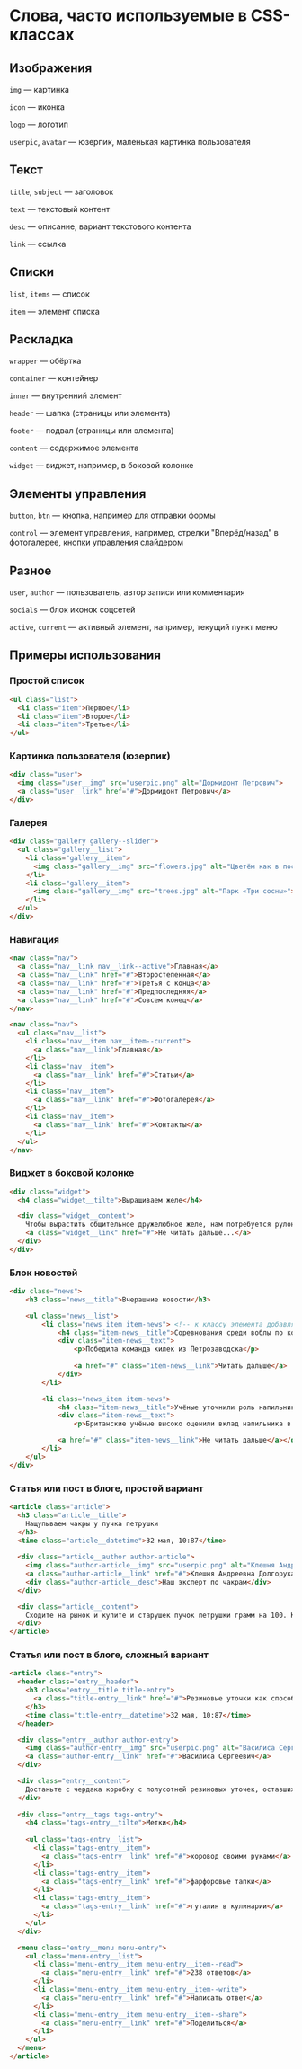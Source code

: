 # Слова, часто используемые в CSS-классах

## Изображения

`img` — картинка

`icon` — иконка

`logo` — логотип

`userpic`, `avatar` — юзерпик, маленькая картинка пользователя

## Текст

`title`, `subject` — заголовок

`text` — текстовый контент

`desc` — описание, вариант текстового контента

`link` — ссылка

## Списки

`list`, `items` — список

`item` — элемент списка

## Раскладка

`wrapper` — обёртка

`container` — контейнер

`inner` — внутренний элемент

`header` — шапка (страницы или элемента)

`footer` — подвал (страницы или элемента)

`content` — содержимое элемента

`widget` — виджет, например, в боковой колонке

## Элементы управления

`button`, `btn` —  кнопка, например для отправки формы

`control` — элемент управления, например, стрелки "Вперёд/назад" в фотогалерее, кнопки управления слайдером

## Разное

`user`, `author` — пользователь, автор записи или комментария

`socials` — блок иконок соцсетей

`active`, `current` — активный элемент, например, текущий пункт меню


## Примеры использования

### Простой список

```html
<ul class="list">
  <li class="item">Первое</li>
  <li class="item">Второе</li>
  <li class="item">Третье</li>
</ul>
```

### Картинка пользователя (юзерпик)

```html
<div class="user">
  <img class="user__img" src="userpic.png" alt="Дормидонт Петрович">
  <a class="user__link" href="#">Дормидонт Петрович</a>
</div>
```

### Галерея

```html
<div class="gallery gallery--slider">
  <ul class="gallery__list">
    <li class="gallery__item">
      <img class="gallery__img" src="flowers.jpg" alt="Цветём как в последний раз">
    </li>
    <li class="gallery__item">
      <img class="gallery__img" src="trees.jpg" alt="Парк «Три сосны»">
    </li>
  </ul>
</div>
```

### Навигация

```html
<nav class="nav">
  <a class="nav__link nav__link--active">Главная</a>
  <a class="nav__link" href="#">Второстепенная</a>
  <a class="nav__link" href="#">Третья с конца</a>
  <a class="nav__link" href="#">Предпоследняя</a>
  <a class="nav__link" href="#">Совсем конец</a>
</nav>
```

```html
<nav class="nav">
  <ul class="nav__list">
    <li class="nav__item nav__item--current">
      <a class="nav__link">Главная</a>
    </li>
    <li class="nav__item">
      <a class="nav__link" href="#">Статьи</a>
    </li>
    <li class="nav__item">
      <a class="nav__link" href="#">Фотогалерея</a>
    </li>
    <li class="nav__item">
      <a class="nav__link" href="#">Контакты</a>
    </li>
  </ul>
</nav>
```

### Виджет в боковой колонке

```html
<div class="widget">
  <h4 class="widget__tilte">Выращиваем желе</h4>

  <div class="widget__content">
    Чтобы вырастить общительное дружелюбное желе, нам потребуется рулон поролона, два килограмма сахара, три яйца и пол чайной чашки ацетона.
    <a class="widget__link" href="#">Не читать дальше...</a>
  </div>
</div>
```

### Блок новостей

```html
<div class="news">
    <h3 class="news__title">Вчерашние новости</h3>

    <ul class="news__list">
        <li class="news_item item-news"> <!-- к классу элемента добавляем класс блока, чтобы создать новое пространство имён -->
            <h4 class="item-news__title">Соревнования среди воблы по конькобежному спорту</h4>
            <div class="item-news__text">
                <p>Победила команда килек из Петрозаводска</p>
                
                <a href="#" class="item-news__link">Читать дальше</a>
            </div>
        </li>

        <li class="news_item item-news">
            <h4 class="item-news__title">Учёные уточнили роль напильника в уходе за ногтями</h4>
            <div class="item-news__text">
                <p>Британские учёные высоко оценили вклад напильника в отращивание полутораметровых ногтей.</p>

            <a href="#" class="item-news__link">Не читать дальше</a></div>
        </li>
    </ul>
</div>
```

### Статья или пост в блоге, простой вариант

```html
<article class="article">
  <h3 class="article__title">
    Нащупываем чакры у пучка петрушки
  </h3>
  <time class="article__datetime">32 мая, 10:87</time>
  
  <div class="article__author author-article">
    <img class="author-article__img" src="userpic.png" alt="Клешня Андреевна">
    <a class="author-article__link" href="#">Клешня Андреевна Долгорукая</a>
    <div class="author-article__desc">Наш эксперт по чакрам</div>
  </div>

  <div class="article__content">
    Сходите на рынок и купите и старушек пучок петрушки грамм на 100. Как следует переберите, очистите от жуков и гусениц. Жуков отдайте поиграться коту, гусениц поселите в горшок с кактусами, пусть одна будет Джоном, вторая Билли, а у вас в горшке теперь будет Дикий Запад. Вернитесь к пучку петрушки. Ласково взгляните на него и как следует почешите за ухом, можно себе или коту. Перевяжите атласной ленточкой, непременно завяжите бант. Поздравляем! Теперь у вас есть полностью одомашненный пучок петрушки, который будет весело бегать за вами по пятам и проращивать свои семена в ваших тапках. 
  </div>
</article>
```

### Статья или пост в блоге, сложный вариант

```html
<article class="entry">
  <header class="entry__header">
    <h3 class="entry__title title-entry">
      <a class="title-entry__link" href="#">Резиновые уточки как способ самопознания</a>
    </h3>
    <time class="title-entry__datetime">32 мая, 10:87</time>
  </header>

  <div class="entry__author author-entry">
    <img class="author-entry__img" src="userpic.png" alt="Василиса Сергеевич">
    <a class="author-entry__link" href="#">Василиса Сергеевич</a>
  </div>

  <div class="entry__content">
    Достаньте с чердака коробку с полусотней резиновых уточек, оставшихся после празднования нового года. Из уточек и горящих свечей выложите пентаграмму на полу комнаты. Сядьте посередине в позу лотоса, в каждую руку возьмите по немецко-бразильскому словарю, прокашляйтесь, наберите полную грудь воздуха и громко и уверенно, с полной самоотдачей скажите "Кря!"
  </div>
  
  <div class="entry__tags tags-entry">
    <h4 class="tags-entry__tilte">Метки</h4>
    
    <ul class="tags-entry__list">
      <li class="tags-entry__item">
        <a class="tags-entry__link" href="#">хоровод своими руками</a>
      </li>
      <li class="tags-entry__item">
        <a class="tags-entry__link" href="#">фарфоровые тапки</a>
      </li>
      <li class="tags-entry__item">
        <a class="tags-entry__link" href="#">гуталин в кулинарии</a>
      </li>
    </ul>
  </div>

  <menu class="entry__menu menu-entry">
    <ul class="menu-entry__list">
      <li class="menu-entry__item menu-entry__item--read">
        <a class="menu-entry__link" href="#">238 ответов</a>
      </li>
      <li class="menu-entry__item menu-entry__item--write">
        <a class="menu-entry__link" href="#">Написать ответ</a>
      </li>
      <li class="menu-entry__item menu-entry__item--share">
        <a class="menu-entry__link" href="#">Поделиться</a>
      </li>
    </ul>
  </menu>
</article>
```
